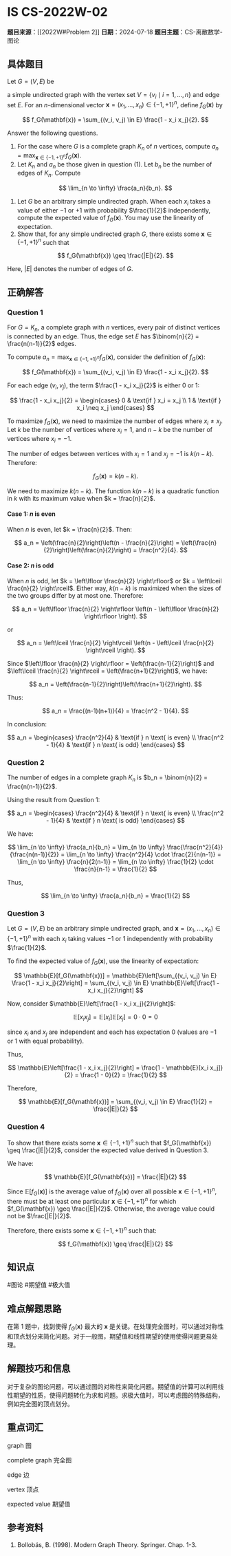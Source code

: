 # IS CS-2022W-02

**题目来源**：[[2022W#Problem 2]]
**日期**：2024-07-18
**题目主题**：CS-离散数学-图论

## 具体题目

Let $G = (V, E)$ be

a simple undirected graph with the vertex set $V = \{v_i \mid i = 1, \ldots, n\}$ and edge set $E$. For an $n$-dimensional vector $\mathbf{x} = (x_1, \ldots, x_n) \in \{-1, +1\}^n$, define $f_G(\mathbf{x})$ by

$$
f_G(\mathbf{x}) = \sum_{(v_i, v_j) \in E} \frac{1 - x_i x_j}{2}.
$$

Answer the following questions.

1. For the case where $G$ is a complete graph $K_n$ of $n$ vertices, compute $a_n = \max_{\mathbf{x} \in \{-1, +1\}^n} f_G(\mathbf{x})$.
2. Let $K_n$ and $a_n$ be those given in question (1). Let $b_n$ be the number of edges of $K_n$. Compute

$$
\lim_{n \to \infty} \frac{a_n}{b_n}.
$$

1. Let $G$ be an arbitrary simple undirected graph. When each $x_i$ takes a value of either $-1$ or $+1$ with probability $\frac{1}{2}$ independently, compute the expected value of $f_G(\mathbf{x})$. You may use the linearity of expectation.
2. Show that, for any simple undirected graph $G$, there exists some $\mathbf{x} \in \{-1, +1\}^n$ such that

$$
f_G(\mathbf{x}) \geq \frac{|E|}{2}.
$$

Here, $|E|$ denotes the number of edges of $G$.

## 正确解答

### Question 1

For $G = K_n$, a complete graph with $n$ vertices, every pair of distinct vertices is connected by an edge. Thus, the edge set $E$ has $\binom{n}{2} = \frac{n(n-1)}{2}$ edges.

To compute $a_n = \max_{\mathbf{x} \in \{-1, +1\}^n} f_G(\mathbf{x})$, consider the definition of $f_G(\mathbf{x})$:

$$
f_G(\mathbf{x}) = \sum_{(v_i, v_j) \in E} \frac{1 - x_i x_j}{2}.
$$

For each edge $(v_i, v_j)$, the term $\frac{1 - x_i x_j}{2}$ is either $0$ or $1$:

$$
\frac{1 - x_i x_j}{2} = 
\begin{cases} 
0 & \text{if } x_i = x_j \\ 
1 & \text{if } x_i \neq x_j 
\end{cases}
$$

To maximize $f_G(\mathbf{x})$, we need to maximize the number of edges where $x_i \neq x_j$. Let $k$ be the number of vertices where $x_i = 1$, and $n-k$ be the number of vertices where $x_i = -1$.

The number of edges between vertices with $x_i = 1$ and $x_j = -1$ is $k(n-k)$. Therefore:

$$
f_G(\mathbf{x}) = k(n-k).
$$

We need to maximize $k(n-k)$. The function $k(n-k)$ is a quadratic function in $k$ with its maximum value when $k = \frac{n}{2}$.

#### Case 1: $n$ is even

When $n$ is even, let $k = \frac{n}{2}$. Then:

$$
a_n = \left(\frac{n}{2}\right)\left(n - \frac{n}{2}\right) = \left(\frac{n}{2}\right)\left(\frac{n}{2}\right) = \frac{n^2}{4}.
$$

#### Case 2: $n$ is odd

When $n$ is odd, let $k = \left\lfloor \frac{n}{2} \right\rfloor$ or $k = \left\lceil \frac{n}{2} \right\rceil$. Either way, $k(n-k)$ is maximized when the sizes of the two groups differ by at most one. Therefore:

$$
a_n = \left\lfloor \frac{n}{2} \right\rfloor \left(n - \left\lfloor \frac{n}{2} \right\rfloor \right).
$$

or

$$
a_n = \left\lceil \frac{n}{2} \right\rceil \left(n - \left\lceil \frac{n}{2} \right\rceil \right).
$$

Since $\left\lfloor \frac{n}{2} \right\rfloor = \left(\frac{n-1}{2}\right)$ and $\left\lceil \frac{n}{2} \right\rceil = \left(\frac{n+1}{2}\right)$, we have:

$$
a_n = \left(\frac{n-1}{2}\right)\left(\frac{n+1}{2}\right).
$$

Thus:

$$
a_n = \frac{(n-1)(n+1)}{4} = \frac{n^2 - 1}{4}.
$$

In conclusion:

$$
a_n = 
\begin{cases} 
\frac{n^2}{4} & \text{if } n \text{ is even} \\ 
\frac{n^2 - 1}{4} & \text{if } n \text{ is odd} 
\end{cases}
$$

### Question 2

The number of edges in a complete graph $K_n$ is $b_n = \binom{n}{2} = \frac{n(n-1)}{2}$.

Using the result from Question 1:

$$
a_n = 
\begin{cases} 
\frac{n^2}{4} & \text{if } n \text{ is even} \\ 
\frac{n^2 - 1}{4} & \text{if } n \text{ is odd} 
\end{cases}
$$

We have:

$$
\lim_{n \to \infty} \frac{a_n}{b_n} = \lim_{n \to \infty} \frac{\frac{n^2}{4}}{\frac{n(n-1)}{2}} = \lim_{n \to \infty} \frac{n^2}{4} \cdot \frac{2}{n(n-1)} = \lim_{n \to \infty} \frac{n}{2(n-1)} = \lim_{n \to \infty} \frac{1}{2} \cdot \frac{n}{n-1} = \frac{1}{2}
$$

Thus,

$$
\lim_{n \to \infty} \frac{a_n}{b_n} = \frac{1}{2}
$$

### Question 3

Let $G = (V, E)$ be an arbitrary simple undirected graph, and $\mathbf{x} = (x_1, \ldots, x_n) \in \{-1, +1\}^n$ with each $x_i$ taking values $-1$ or $1$ independently with probability $\frac{1}{2}$.

To find the expected value of $f_G(\mathbf{x})$, use the linearity of expectation:

$$
\mathbb{E}[f_G(\mathbf{x})] = \mathbb{E}\left[\sum_{(v_i, v_j) \in E} \frac{1 - x_i x_j}{2}\right] = \sum_{(v_i, v_j) \in E} \mathbb{E}\left[\frac{1 - x_i x_j}{2}\right]
$$

Now, consider $\mathbb{E}\left[\frac{1 - x_i x_j}{2}\right]$:

$$
\mathbb{E}[x_i x_j] = \mathbb{E}[x_i] \mathbb{E}[x_j] = 0 \cdot 0 = 0
$$

since $x_i$ and $x_j$ are independent and each has expectation $0$ (values are $-1$ or $1$ with equal probability).

Thus,

$$
\mathbb{E}\left[\frac{1 - x_i x_j}{2}\right] = \frac{1 - \mathbb{E}[x_i x_j]}{2} = \frac{1 - 0}{2} = \frac{1}{2}
$$

Therefore,

$$
\mathbb{E}[f_G(\mathbf{x})] = \sum_{(v_i, v_j) \in E} \frac{1}{2} = \frac{|E|}{2}
$$

### Question 4

To show that there exists some $\mathbf{x} \in \{-1, +1\}^n$ such that $f_G(\mathbf{x}) \geq \frac{|E|}{2}$, consider the expected value derived in Question 3.

We have:

$$
\mathbb{E}[f_G(\mathbf{x})] = \frac{|E|}{2}
$$

Since $\mathbb{E}[f_G(\mathbf{x})]$ is the average value of $f_G(\mathbf{x})$ over all possible $\mathbf{x} \in \{-1, +1\}^n$, there must be at least one particular $\mathbf{x} \in \{-1, +1\}^n$ for which $f_G(\mathbf{x}) \geq \frac{|E|}{2}$. Otherwise, the average value could not be $\frac{|E|}{2}$.

Therefore, there exists some $\mathbf{x} \in \{-1, +1\}^n$ such that:

$$
f_G(\mathbf{x}) \geq \frac{|E|}{2}
$$

## 知识点

#图论 #期望值 #极大值

## 难点解题思路

在第 1 题中，找到使得 $f_G(\mathbf{x})$ 最大的 $\mathbf{x}$ 是关键。在处理完全图时，可以通过对称性和顶点划分来简化问题。对于一般图，期望值和线性期望的使用使得问题更易处理。

## 解题技巧和信息

对于复杂的图论问题，可以通过图的对称性来简化问题。期望值的计算可以利用线性期望的性质，使得问题转化为求和问题。求极大值时，可以考虑图的特殊结构，例如完全图的顶点划分。

## 重点词汇

graph 图

complete graph 完全图

edge 边

vertex 顶点

expected value 期望值

## 参考资料

1. Bollobás, B. (1998). Modern Graph Theory. Springer. Chap. 1-3.
